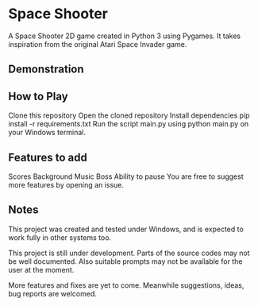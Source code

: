# Space Shooter

A Space Shooter 2D game created in Python 3 using Pygames. It takes inspiration from the original Atari Space Invader game.

## Demonstration

## How to Play
Clone this repository
Open the cloned repository
Install dependencies pip install -r requirements.txt
Run the script main.py using python main.py on your Windows terminal.

## Features to add
Scores
Background Music
Boss
Ability to pause
You are free to suggest more features by opening an issue.

## Notes
This project was created and tested under Windows, and is expected to work fully in other systems too.

This project is still under development. Parts of the source codes may not be well documented. Also suitable prompts may not be available for the user at the moment.

More features and fixes are yet to come. Meanwhile suggestions, ideas, bug reports are welcomed.
